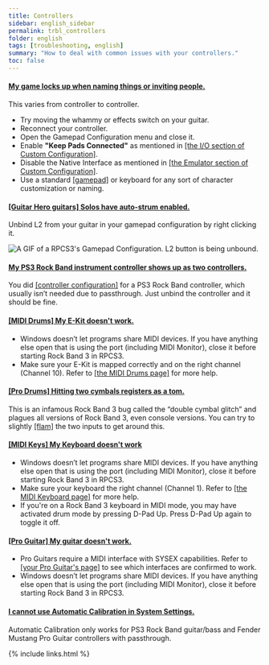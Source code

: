 ```yaml
---
title: Controllers
sidebar: english_sidebar
permalink: trbl_controllers
folder: english
tags: [troubleshooting, english]
summary: "How to deal with common issues with your controllers."
toc: false
---
```


<div class="panel-group" id="accordion">
                    <div class="panel panel-default">
                        <div class="panel-heading">
                            <h4 class="panel-title">
                                <a class="noCrossRef accordion-toggle" data-toggle="collapse" data-parent="#accordion" href="#game-stuck">My game locks up when naming things or inviting people.</a>
                            </h4>
                        </div>
                        <div id="game-stuck" class="panel-collapse collapse noCrossRef">
                            <div class="panel-body">
                                <p>This varies from controller to controller.</p>
<ul>
<li>Try moving the whammy or effects switch on your guitar.</li>
<li>Reconnect your controller.</li>
<li>Open the Gamepad Configuration menu and close it.</li>
<li>Enable <strong>"Keep Pads Connected"</strong> as mentioned in <a href="https://rb3pc.milohax.org/custom_config_io" target="_blank">[the I/O section of Custom Configuration]</a>.</li>
<li>Disable the Native Interface as mentioned in <a href="https://rb3pc.milohax.org/custom_config_emu" target="_blank">[the Emulator section of Custom Configuration]</a>.</li>
<li>Use a standard <a href="https://rb3pc.milohax.org/ctrls_pads" target="_blank">[gamepad]</a> or keyboard for any sort of character customization or naming.</li>
</ul>
                            </div>
                        </div>
                    </div>
                    <!-- /.panel -->
                                        <div class="panel panel-default">
                        <div class="panel-heading">
                            <h4 class="panel-title">
                                <a class="noCrossRef accordion-toggle" data-toggle="collapse" data-parent="#accordion" href="#solos-have-auto-strum-enabled">[Guitar Hero guitars] Solos have auto-strum enabled.</a>
                            </h4>
                        </div>
                        <div id="solos-have-auto-strum-enabled" class="panel-collapse collapse noCrossRef">
                            <div class="panel-body">
                                <p>Unbind L2 from your guitar in your gamepad configuration by right clicking it.</p>
<p><img src="https://rb3pc.milohax.org/images/instruments/xtra/gtrs/solol2.gif" alt="A GIF of a RPCS3's Gamepad Configuration. L2 button is being unbound." title="L2 Unbound"></p>
                            </div>
                        </div>
                    </div>
                    <!-- /.panel -->
                    <div class="panel panel-default">
                        <div class="panel-heading">
                            <h4 class="panel-title">
                                <a class="noCrossRef accordion-toggle" data-toggle="collapse" data-parent="#accordion" href="#my-ps3-rock-band-instrument-controller-shows-up-as-two-controlle">My PS3 Rock Band instrument controller shows up as two controllers.</a>
                            </h4>
                        </div>
                        <div id="my-ps3-rock-band-instrument-controller-shows-up-as-two-controlle" class="panel-collapse collapse noCrossRef">
                            <div class="panel-body">
                                You did <a href="https://rb3pc.milohax.org/ctrls#mapping" target="_blank">[controller configuration]</a> for a PS3 Rock Band controller, which usually isn’t needed due to passthrough. Just unbind the controller and it should be fine.
                            </div>
                        </div>
                    </div>
                    <!-- /.panel -->
                                        <div class="panel panel-default">
                        <div class="panel-heading">
                            <h4 class="panel-title">
                                <a class="noCrossRef accordion-toggle" data-toggle="collapse" data-parent="#accordion" href="#pro-drums-my-e-kit-doesnt-work">[MIDI Drums] My E-Kit doesn't work.</a>
                            </h4>
                        </div>
                        <div id="pro-drums-my-e-kit-doesnt-work" class="panel-collapse collapse noCrossRef">
                            <div class="panel-body">
                                <ul>
                                <li>Windows doesn’t let programs share MIDI devices. If you have anything else open that is using the port (including MIDI Monitor), close it before starting Rock Band 3 in RPCS3.</li>
                                <li>Make sure your E-Kit is mapped correctly and on the right channel (Channel 10). Refer to <a href="https://rb3pc.milohax.org/ctrls_drums_midi" target="_blank">[the MIDI Drums page]</a> for more help.</li>
                                </ul>
                            </div>
                        </div>
                    </div>
                    <!-- /.panel -->
                                        <div class="panel panel-default">
                        <div class="panel-heading">
                            <h4 class="panel-title">
                                <a class="noCrossRef accordion-toggle" data-toggle="collapse" data-parent="#accordion" href="#pro-drums-hitting-two-cymbals-registers-as-a-tom">[Pro Drums] Hitting two cymbals registers as a tom.</a>
                            </h4>
                        </div>
                        <div id="pro-drums-hitting-two-cymbals-registers-as-a-tom" class="panel-collapse collapse noCrossRef">
                            <div class="panel-body">
                                This is an infamous Rock Band 3 bug called the “double cymbal glitch” and plagues all versions of Rock Band 3, even console versions. You can try to slightly <a href="https://en.wikipedia.org/wiki/Drum_rudiment#Flam" target="_blank">[flam]</a> the two inputs to get around this.
                            </div>
                        </div>
                    </div>
                    <!-- /.panel -->
                                        <div class="panel panel-default">
                        <div class="panel-heading">
                            <h4 class="panel-title">
                                <a class="noCrossRef accordion-toggle" data-toggle="collapse" data-parent="#accordion" href="#midi-keys-my-keyboard-doesnt-work">[MIDI Keys] My Keyboard doesn't work</a>
                            </h4>
                        </div>
                        <div id="midi-keys-my-keyboard-doesnt-work" class="panel-collapse collapse noCrossRef">
                            <div class="panel-body">
                                <ul>
                                <li>Windows doesn’t let programs share MIDI devices. If you have anything else open that is using the port (including MIDI Monitor), close it before starting Rock Band 3 in RPCS3.</li> 
                                <li>Make sure your keyboard the right channel (Channel 1). Refer to <a href="https://rb3pc.milohax.org/ctrls_keys_midi" target="_blank">[the MIDI Keyboard page]</a> for more help.</li>
                                <li>If you're on a Rock Band 3 keyboard in MIDI mode, you may have activated drum mode by pressing D-Pad Up. Press D-Pad Up again to toggle it off.</li>
                                </ul>
                            </div>
                        </div>
                    </div>
                    <!-- /.panel -->
                                        <div class="panel panel-default">
                        <div class="panel-heading">
                            <h4 class="panel-title">
                                <a class="noCrossRef accordion-toggle" data-toggle="collapse" data-parent="#accordion" href="#miditar-my-protar-doesnt-work">[Pro Guitar] My guitar doesn't work.</a>
                            </h4>
                        </div>
                        <div id="miditar-my-protar-doesnt-work" class="panel-collapse collapse noCrossRef">
                            <div class="panel-body">
                                <ul>
                                <li>Pro Guitars require a MIDI interface with SYSEX capabilities. Refer to <a href="https://rb3pc.milohax.org/ctrls_protars" target="_blank">[your Pro Guitar's page]</a> to see which interfaces are confirmed to work.</li>
                                <li>Windows doesn’t let programs share MIDI devices. If you have anything else open that is using the port (including MIDI Monitor), close it before starting Rock Band 3 in RPCS3.</li>
                                </ul>
                            </div>
                        </div>
                    </div>
                    <!-- /.panel -->
                                        <div class="panel panel-default">
                        <div class="panel-heading">
                            <h4 class="panel-title">
                                <a class="noCrossRef accordion-toggle" data-toggle="collapse" data-parent="#accordion" href="#i-cannot-use-automatic-calibration-in-system-settings">I cannot use Automatic Calibration in System Settings.</a>
                            </h4>
                        </div>
                        <div id="i-cannot-use-automatic-calibration-in-system-settings" class="panel-collapse collapse noCrossRef">
                            <div class="panel-body">
                                Automatic Calibration only works for PS3 Rock Band guitar/bass and Fender Mustang Pro Guitar controllers with passthrough.
                            </div>
                        </div>
                    </div>
                    <!-- /.panel -->
</div>
<!-- /.panel-group -->

{% include links.html %}